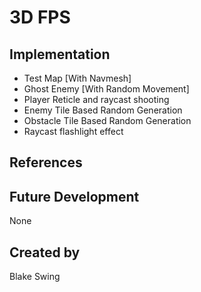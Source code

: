 # 3D FPS


## Implementation
* Test Map [With Navmesh]
* Ghost Enemy [With Random Movement]
* Player Reticle and raycast shooting
* Enemy Tile Based Random Generation
* Obstacle Tile Based Random Generation
* Raycast flashlight effect

## References

## Future Development
None

## Created by
Blake Swing
